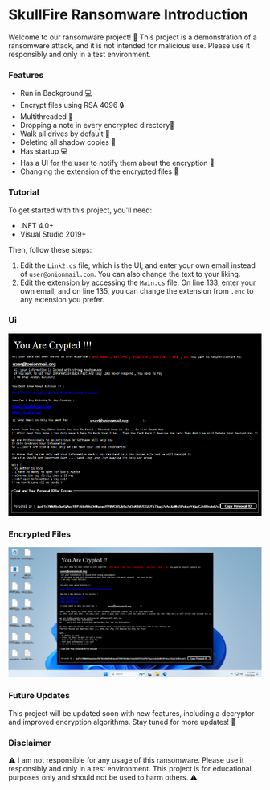 SkullFire Ransomware Introduction
=======================


Welcome to our ransomware project! 🎉 This project is a demonstration of a ransomware attack, and it is not intended for malicious use. Please use it responsibly and only in a test environment.

### Features

* Run in Background 💻
* Encrypt files using RSA 4096 🔒
* Multithreaded 🔄
* Dropping a note in every encrypted directory🔑
* Walk all drives by default 📁
* Deleting all shadow copies 💸
* Has startup 💻
* Has a UI for the user to notify them about the encryption 📝
* Changing the extension of the encrypted files 📂

### Tutorial

To get started with this project, you'll need:

* .NET 4.0+
* Visual Studio 2019+

Then, follow these steps:

1. Edit the `Link2.cs` file, which is the UI, and enter your own email instead of `user@onionmail.com`. You can also change the text to your liking.
2. Edit the extension by accessing the `Main.cs` file. On line 133, enter your own email, and on line 135, you can change the extension from `.enc` to any extension you prefer.

### Ui
<img src="/images/ui.png">

### Encrypted Files
<img src="/images/1.png">

### Future Updates

This project will be updated soon with new features, including a decryptor and improved encryption algorithms. Stay tuned for more updates! 📣

### Disclaimer

⚠️ I am not responsible for any usage of this ransomware. Please use it responsibly and only in a test environment. This project is for educational purposes only and should not be used to harm others. ⚠️
